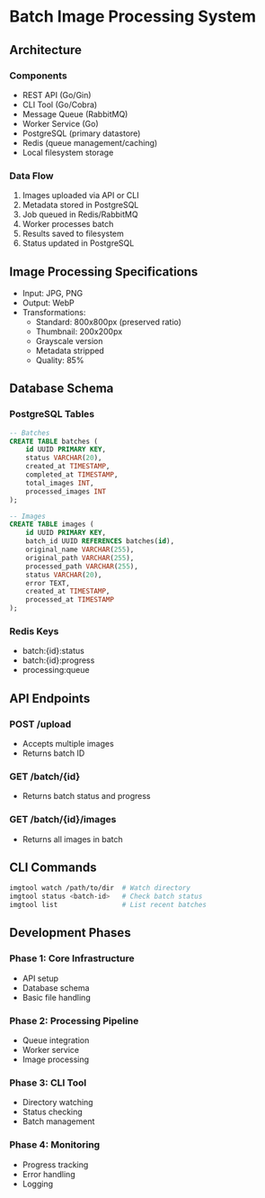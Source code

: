 # Batch Image Processing System

## Architecture

### Components
- REST API (Go/Gin)
- CLI Tool (Go/Cobra)
- Message Queue (RabbitMQ)
- Worker Service (Go)
- PostgreSQL (primary datastore)
- Redis (queue management/caching)
- Local filesystem storage

### Data Flow
1. Images uploaded via API or CLI
2. Metadata stored in PostgreSQL
3. Job queued in Redis/RabbitMQ
4. Worker processes batch
5. Results saved to filesystem
6. Status updated in PostgreSQL

## Image Processing Specifications
- Input: JPG, PNG
- Output: WebP
- Transformations:
  - Standard: 800x800px (preserved ratio)
  - Thumbnail: 200x200px
  - Grayscale version
  - Metadata stripped
  - Quality: 85%

## Database Schema

### PostgreSQL Tables
```sql
-- Batches
CREATE TABLE batches (
    id UUID PRIMARY KEY,
    status VARCHAR(20),
    created_at TIMESTAMP,
    completed_at TIMESTAMP,
    total_images INT,
    processed_images INT
);

-- Images
CREATE TABLE images (
    id UUID PRIMARY KEY,
    batch_id UUID REFERENCES batches(id),
    original_name VARCHAR(255),
    original_path VARCHAR(255),
    processed_path VARCHAR(255),
    status VARCHAR(20),
    error TEXT,
    created_at TIMESTAMP,
    processed_at TIMESTAMP
);
```

### Redis Keys
- batch:{id}:status
- batch:{id}:progress
- processing:queue

## API Endpoints

### POST /upload
- Accepts multiple images
- Returns batch ID

### GET /batch/{id}
- Returns batch status and progress

### GET /batch/{id}/images
- Returns all images in batch

## CLI Commands
```bash
imgtool watch /path/to/dir  # Watch directory
imgtool status <batch-id>   # Check batch status
imgtool list                # List recent batches
```

## Development Phases

### Phase 1: Core Infrastructure
- API setup
- Database schema
- Basic file handling

### Phase 2: Processing Pipeline
- Queue integration
- Worker service
- Image processing

### Phase 3: CLI Tool
- Directory watching
- Status checking
- Batch management

### Phase 4: Monitoring
- Progress tracking
- Error handling
- Logging
